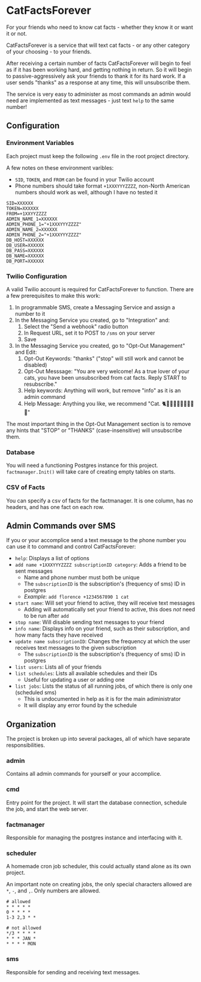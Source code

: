 # CatFactsForever

For your friends who need to know cat facts - whether they know it or want it or not.

CatFactsForever is a service that will text cat facts - or any other category of your choosing - to your friends. 

After receiving a certain number of facts CatFactsForever will begin to feel as if it has been working hard, and getting nothing in return. So it will begin to passive-aggressively ask your friends to thank it for its hard work. If a user sends "thanks" as a response at any time, this will unsubscribe them.

The service is very easy to administer as most commands an admin would need are implemented as text messages - just text `help` to the same number!

## Configuration

### Environment Variables

Each project must keep the following `.env` file in the root project directory.

A few notes on these environment varibles:

* `SID`, `TOKEN`, and `FROM` can be found in your Twilio account
* Phone numbers should take format `+1XXXYYYZZZZ`, non-North American numbers should work as well, although I have no tested it

```
SID=XXXXXX
TOKEN=XXXXXX
FROM=+1XXYYZZZZ
ADMIN_NAME_1=XXXXXX
ADMIN_PHONE_1="+1XXXYYYZZZZ"
ADMIN_NAME_2=XXXXXX
ADMIN_PHONE_2="+1XXXYYYZZZZ"
DB_HOST=XXXXXX
DB_USER=XXXXXX
DB_PASS=XXXXXX
DB_NAME=XXXXXX
DB_PORT=XXXXXX
```

### Twilio Configuration

A valid Twilio account is required for CatFactsForever to function. There are a few prerequisites to make this work:

1. In programmable SMS, create a Messaging Service and assign a number to it
2. In the Messaging Service you created, go to "Integration" and:
   1. Select the "Send a webhook" radio button
   2. In Request URL, set it to POST to `/sms` on your server
   3. Save
3. In the Messaging Service you created, go to "Opt-Out Management" and Edit:
   1. Opt-Out Keywords: "thanks" ("stop" will still work and cannot be disabled)
   2. Opt-Out Messsage: "You are very welcome! As a true lover of your cats, you have been unsubscribed from cat facts. Reply START to resubscribe."
   3. Help keywords: Anything will work, but remove "info" as it is an admin command
   4. Help Message: Anything you like, we recommend "Cat. 🐈🐆🐅🐱🙀😺😹😸😽😻"

The most important thing in the Opt-Out Management section is to remove any hints that "STOP" or "THANKS" (case-insensitive) will unsubscribe them.

### Database

You will need a functioning Postgres instance for this project. `factmanager.Init()` will take care of creating empty tables on starts.

### CSV of Facts

You can specify a csv of facts for the factmanager. It is one column, has no headers, and has one fact on each row.

## Admin Commands over SMS

If you or your accomplice send a text message to the phone number you can use it to command and control CatFactsForever:

* `help`: Displays a list of options
* `add name +1XXXYYYZZZZ subscriptionID category`: Adds a friend to be sent messages
  * Name and phone number must both be unique
  * The `subscriptionID` is the subscription's (frequency of sms) ID in postgres 
  * *Example*: `add florence +1234567890 1 cat`
* `start name`: Will set your friend to active, they will receive text messages
  * Adding will automatically set your friend to active, this does *not* need to be run after `add`
* `stop name`: Will disable sending text messages to your friend
* `info name`: Displays info on your friend, such as their subscription, and how many facts they have received
* `update name subscriptionID`: Changes the frequency at which the user receives text messages to the given subscription
  * The `subscriptionID` is the subscription's (frequency of sms) ID in postgres 
* `list users`: Lists all of your friends
* `list schedules`: Lists all available schedules and their IDs
  * Useful for updating a user or adding one
* `list jobs`: Lists the status of all running jobs, of which there is only one (scheduled sms)
  * This is undocumented in help as it is for the main adiministrator
  * It will display any error found by the schedule

## Organization

The project is broken up into several packages, all of which have separate responsibilities.

### admin

Contains all admin commands for yourself or your accomplice.

### cmd

Entry point for the project. It will start the database connection, schedule the job, and start the web server.

### factmanager

Responsible for managing the postgres instance and interfacing with it.

### scheduler

A homemade cron job scheduler, this could actually stand alone as its own project.

An important note on creating jobs, the only special characters allowed are `*`, `-`, and `,`. Only numbers are allowed.

```
# allowed
* * * * *
0 * * * *
1-3 2,3 * *

# not allowed
*/3 * * * *
* * * JAN *
* * * * MON
```
### sms

Responsible for sending and receiving text messages.
